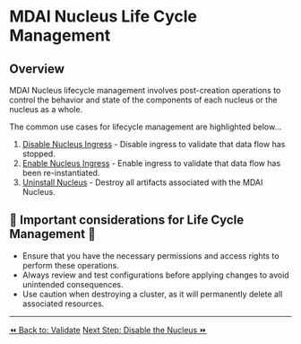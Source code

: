 # MDAI Nucleus Life Cycle Management

## Overview

MDAI Nucleus lifecycle management involves post-creation operations to control the behavior and state of the components of each nucleus or the nucleus as a whole.

The common use cases for lifecycle management are highlighted below...
1. [Disable Nucleus Ingress](./disable.md) - Disable ingress to validate that data flow has stopped.
2. [Enable Nucleus Ingress](./enable.md) - Enable ingress to validate that data flow has been re-instantiated.
3. [Uninstall Nucleus](./destroy.md) - Destroy all artifacts associated with the MDAI Nucleus.


## 🚨 Important considerations for Life Cycle Management 🚨

* Ensure that you have the necessary permissions and access rights to perform these operations.
* Always review and test configurations before applying changes to avoid unintended consequences.
* Use caution when destroying a cluster, as it will permanently delete all associated resources.

----
<span class="left"><a href="/install/local/validate.md">⏪ Back to: Validate</a></span>
<span class="right"><a href="./disable-nucleus.md">Next Step: Disable the Nucleus ⏩</a></span>
